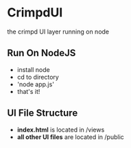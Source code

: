 # CrimpdUI

the crimpd UI layer running on node

## Run On NodeJS

* install node
* cd to directory
* 'node app.js'
* that's it!

## UI File Structure

* **index.html** is located in /views
* **all other UI files** are located in /public